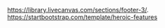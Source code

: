 https://library.livecanvas.com/sections/footer-3/.
https://startbootstrap.com/template/heroic-features